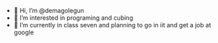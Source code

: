 - 👋 Hi, I’m @demagolegun
- 👀 I’m interested in programing and cubing
- 🌱 I’m currently in class seven and planning to go in iit and get a job at google


<!---
demagolegun/demagolegun is a ✨ special ✨ repository because its `README.md` (this file) appears on your GitHub profile.
You can click the Preview link to take a look at your changes.
--->
